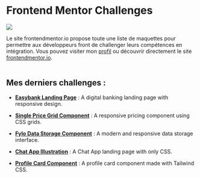 # Frontend Mentor Challenges

![](logo-desktop.svg)

Le site frontendmentor.io propose toute une liste de maquettes pour permettre aux développeurs front de challenger leurs compétences en intégration.
Vous pouvez visiter mon [profil](https://www.frontendmentor.io/profile/VirginieBouvarel) ou découvrir directement le site [frontendmentor.io](https://www.frontendmentor.io/).<br><br>

## Mes derniers challenges :

- [**Easybank Landing Page**](https://github.com/zathio/frontendmentor-challenges/tree/master/easybank-landing-page) : A digital banking landing page with responsive design.   
   
- [**Single Price Grid Component**](https://github.com/zathio/frontendmentor-challenges/tree/master/single-price-grid-component) : A responsive pricing component using CSS grids.
   
- [**Fylo Data Storage Component**](https://github.com/zathio/frontendmentor-challenges/tree/master/fylo-data-storage-component) : A modern and responsive data storage interface.

- [**Chat App Illustration**](https://github.com/zathio/frontendmentor-challenges/tree/master/chat-app-css-illustration) : A Chat App landing page with only CSS.

- [**Profile Card Component**](https://github.com/zathio/frontendmentor-challenges/tree/master/profile-card-component) : A profile card component made with Tailwind CSS.
